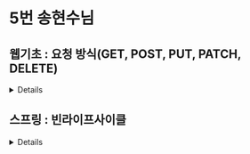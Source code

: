 # 5번 송현수님
## 웹기초 : 요청 방식(GET, POST, PUT, PATCH, DELETE)
<details>
GET : URL에 파라미터를 붙여서 전송 즉, (?)쿼리스트링 문자열을 포함해서 요청 그래서 폼을 사용하지 않고 주소창에 입력만 해도 파마미터로 전송하여 결과가 웹 페이지에 출력된다 파라미터 길이에 제한이 있을 수 있다.

GET: 서버 자원 조회,  서버 자원을 가져오고자 할 때 사용합니다. 요청의 본문에 데이터를 넣지 않습니다. 데이터를 서버로 보내야 한다면 쿼리스트링을 사용합니다.<br>
POST: 데이터 변화 서버에 자원을 새로 등록 할 때 사용 요청의 본문에 새로 등록할 데이터를 넣어 보냄<br>
PUT : 데이터 치환. 서버 자원을 요청에 들어 있는 자원 치환 할 때 사용 요청 본문 치환할 데이터 넣어 보냄<br>
PATCH : 부분 수정. 서버 자원의 일부만 수정하고자 할 때 사용. 요청 본문 일부 수정할 데이터 넣어 보냄<br>
DELETE : 서버의 자원을 삭제하고자 할 때 사용합니다. 요청의 본문에 데이터를 넣지 않습니다.<br>
OPTIONS : 요청을 하기 전에 통신 옵션을 설명하기 위해 사용합니다.
</details>

## 스프링 : 빈라이프사이클
<details>

	1. 컨테이너 초기화
		컨테이너란 BeanFactory : 컨테이너의 인터페이스
		빈 객체의 생성 
		의존 주입 Dependency Injection 
		초기화
	2. 컨테이너 종료
		빈 객체의 소멸
	3. 빈 객체의 라이프 사이클
		1) 객체 생성
			의존 설정
				초기화
					소멸
		1)Instantiation
			빈 인스턴스화 생성
		2) DisposableBean
			의존성 주입
		3) InitializingBean
			빈 초기화
		4)Bean in Use
			빈 사용
		5)Destruction
			빈 소멸
	4. 빈 객체의 초기화와 소멸 : 커스텀 메서드
		1) initMethod
		2) destroyMethod
	4.5 애노테이션
		@PostConstruct 
			초기화 단계시에 호출될 메서드
				메서드 제약 반드시 void 타입 파라미터가 없으며, 예외를 던지면 안 됩니다. 
					애노테이션이 붙은 메서드는 한번만 호출할수있다. 
		@PreDestroy() : 
			소멸 전에 호출될 메서드 (소멸직전에 자동으로 호출되어 정리 작업 등을 수행한다.) 
				메서드 제약 반드시 void 타입 파라미터가 없으며, 예외를 던지면 안 됩니다. 
					애노테이션이 붙은 메서드는 한번만 호출할수있다. 
				ex) 빈이 사용하는 리소스를 해제, 연결닫거나, 캐시를 비우는 ... 작업을 자동으로 수행한다
	5. 빈 객체의 생성과 관리 범위
		@Scope
			singleton : 단일 객체
			prototype : 조회마다 새로운 객체 생성 (스프링 컨테이너 관리 기능에 제한점이 생길 수 있다)
				제한점
					메모리 부하
					의존성 주입 관리의 어려움
					트랜잭션 관리 어려움
					자원 누출 가능성
</details>